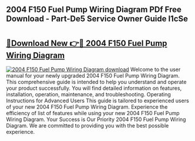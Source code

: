 ## 2004 F150 Fuel Pump Wiring Diagram PDf Free Download - Part-De5 Service Owner Guide l1cSe

# <h2><a href="http://dfpnmgo.blite.top/?on=2004+F150+Fuel+Pump+Wiring+Diagram">🔗Download New 👉🔴 2004 F150 Fuel Pump Wiring Diagram</a></h2>

[![2004 F150 Fuel Pump Wiring Diagram download](https://i.imgur.com/lujVjoI.png)](http://dfpnmgo.blite.top/?on=2004+F150+Fuel+Pump+Wiring+Diagram)
Welcome to the user manual for your newly upgraded 2004 F150 Fuel Pump Wiring Diagram. This comprehensive guide is intended to help you understand and operate your product successfully. You will find detailed information on features, installation, operation, maintenance, and troubleshooting. Operating Instructions for Advanced Users This guide is tailored to experienced users of your new 2004 F150 Fuel Pump Wiring Diagram. Experience the efficiency of list of features while using your new 2004 F150 Fuel Pump Wiring Diagram. Your Success is Our Priority 2004 F150 Fuel Pump Wiring Diagram. We are committed to providing you with the best possible experience.
